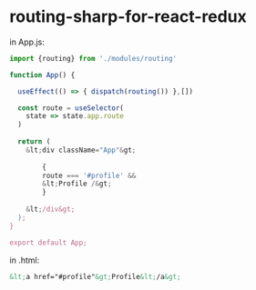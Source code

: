 # routing-sharp-for-react-redux

in App.js:

```jsx
import {routing} from './modules/routing'

function App() {

  useEffect(() => { dispatch(routing()) },[])

  const route = useSelector(
    state => state.app.route
  )
  
  return (
    &lt;div className="App"&gt;
  
        {
        route === '#profile' &&
        &lt;Profile /&gt;
        }
        
    &lt;/div&gt;
  );
}

export default App;
```

in .html:

```html
&lt;a href="#profile"&gt;Profile&lt;/a&gt;
```
